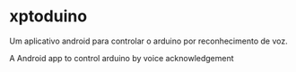 # xptoduino
Um aplicativo android para controlar o arduino por reconhecimento de voz.

A Android app to control arduino by voice acknowledgement
